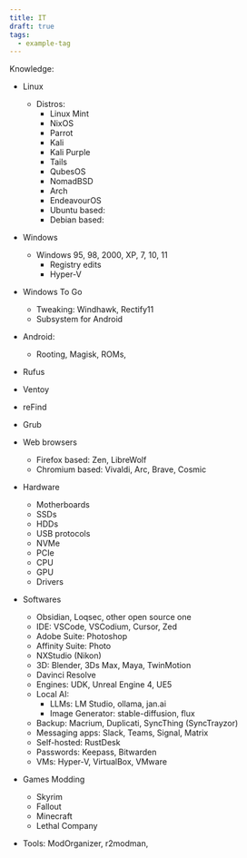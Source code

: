 ```yaml
---
title: IT
draft: true
tags:
  - example-tag
---
```


Knowledge:
- Linux
	- Distros:
		- Linux Mint
		- NixOS
		- Parrot
		- Kali
		- Kali Purple
		- Tails
		- QubesOS
		- NomadBSD
		- Arch
		- EndeavourOS
		- Ubuntu based:
		- Debian based:
- Windows
	- Windows 95, 98, 2000, XP, 7, 10, 11
		- Registry edits
		- Hyper-V
- Windows To Go
	- Tweaking: Windhawk, Rectify11
	- Subsystem for Android
- Android:
	- Rooting, Magisk, ROMs, 

- Rufus

- Ventoy
- reFind
- Grub

- Web browsers
	- Firefox based: Zen, LibreWolf
	- Chromium based: Vivaldi, Arc, Brave, Cosmic

- Hardware
	- Motherboards
	- SSDs
	- HDDs
	- USB protocols
	- NVMe
	- PCIe
	- CPU
	- GPU
	- Drivers

- Softwares
	- Obsidian, Loqsec, other open source one
	- IDE: VSCode, VSCodium, Cursor, Zed
	- Adobe Suite: Photoshop
	- Affinity Suite: Photo
	- NXStudio (Nikon)
	- 3D: Blender, 3Ds Max, Maya, TwinMotion
	- Davinci Resolve
	- Engines: UDK, Unreal Engine 4, UE5
	- Local AI: 
		- LLMs: LM Studio, ollama, jan.ai
		- Image Generator: stable-diffusion, flux
	- Backup: Macrium, Duplicati, SyncThing (SyncTrayzor)
	- Messaging apps: Slack, Teams, Signal, Matrix
	- Self-hosted: RustDesk
	- Passwords: Keepass, Bitwarden
	- VMs: Hyper-V, VirtualBox, VMware

- Games Modding
	- Skyrim
	- Fallout
	- Minecraft
	- Lethal Company
- Tools: ModOrganizer, r2modman, 